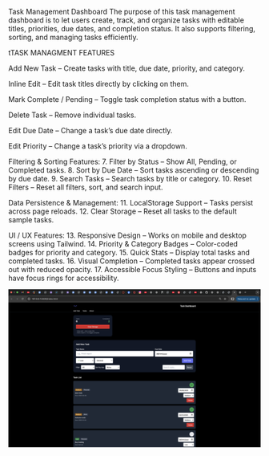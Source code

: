  Task Management Dashboard
 The purpose of this task management dashboard is to let users create, track, and organize tasks with editable titles, priorities, due dates, and completion status. It also supports filtering, sorting, and managing tasks efficiently.
 

 tTASK MANAGMENT FEATURES

Add New Task – Create tasks with title, due date, priority, and category.

Inline Edit – Edit task titles directly by clicking on them.

Mark Complete / Pending – Toggle task completion status with a button.

Delete Task – Remove individual tasks.

Edit Due Date – Change a task’s due date directly.

Edit Priority – Change a task’s priority via a dropdown.

Filtering & Sorting Features:
7. Filter by Status – Show All, Pending, or Completed tasks.
8. Sort by Due Date – Sort tasks ascending or descending by due date.
9. Search Tasks – Search tasks by title or category.
10. Reset Filters – Reset all filters, sort, and search input.

Data Persistence & Management:
11. LocalStorage Support – Tasks persist across page reloads.
12. Clear Storage – Reset all tasks to the default sample tasks.

UI / UX Features:
13. Responsive Design – Works on mobile and desktop screens using Tailwind.
14. Priority & Category Badges – Color-coded badges for priority and category.
15. Quick Stats – Display total tasks and completed tasks.
16. Visual Completion – Completed tasks appear crossed out with reduced opacity.
17. Accessible Focus Styling – Buttons and inputs have focus rings for accessibility.

![image alt](https://github.com/buyinzadiana-bot/WEEK-THREE-ASSIGNMENT/blob/7035cd3b1394935dcd686fac7a6c34ac61422dcc/Screenshot%202025-09-28%20at%2021.50.54.png)
